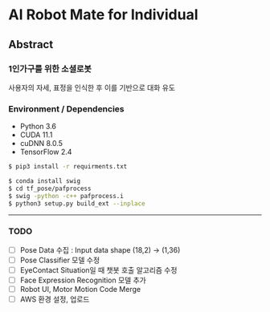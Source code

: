 # AI Robot Mate for Individual

## Abstract

### 1인가구를 위한 소셜로봇

사용자의 자세, 표정을 인식한 후 이를 기반으로 대화 유도

### Environment / Dependencies

- Python 3.6
- CUDA 11.1
- cuDNN 8.0.5
- TensorFlow 2.4

```bash
$ pip3 install -r requirments.txt
```
```bash
$ conda install swig
$ cd tf_pose/pafprocess
$ swig -python -c++ pafprocess.i
$ python3 setup.py build_ext --inplace
```

---
### TODO
- [ ] Pose Data 수집 : Input data shape (18,2) -> (1,36)
- [ ] Pose Classifier 모델 수정
- [ ] EyeContact Situation일 때 챗봇 호출 알고리즘 수정
- [ ] Face Expression Recognition 모델 추가
- [ ] Robot UI, Motor Motion Code Merge
- [ ] AWS 환경 설정, 업로드
